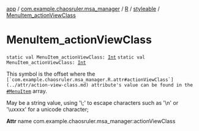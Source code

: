 [app](../../../index.md) / [com.example.chaosruler.msa_manager](../../index.md) / [R](../index.md) / [styleable](index.md) / [MenuItem_actionViewClass](.)

# MenuItem_actionViewClass

`static val MenuItem_actionViewClass: `[`Int`](https://kotlinlang.org/api/latest/jvm/stdlib/kotlin/-int/index.html)
`static val MenuItem_actionViewClass: `[`Int`](https://kotlinlang.org/api/latest/jvm/stdlib/kotlin/-int/index.html)

This symbol is the offset where the ``[`com.example.chaosruler.msa_manager.R.attr#actionViewClass`](../attr/action-view-class.md) attribute's value can be found in the ``[`#MenuItem`](-menu-item.md) array.

May be a string value, using '\\;' to escape characters such as '\\n' or '\\uxxxx' for a unicode character;

**Attr**
name com.example.chaosruler.msa_manager:actionViewClass

